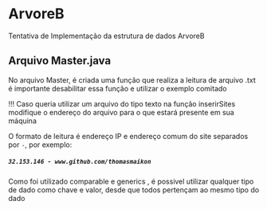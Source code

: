 # ArvoreB
Tentativa de Implementação da estrutura de dados ArvoreB

## Arquivo Master.java
No arquivo Master, é criada uma função que realiza a leitura de arquivo .txt é importante desabilitar essa função e utilizar o exemplo comitado

!!! Caso queria utilizar um arquivo do tipo texto na função inserirSites modifique o endereço do arquivo para o que estará presente em sua máquina

O formato de leitura é endereço IP e endereço comum do site separados por `-`, por exemplo:
##### `32.153.146 - www.github.com/thomasmaikon`

Como foi utilizado comparable e generics , é possivel utilizar qualquer tipo de dado como chave e valor, desde que todos pertençam ao mesmo tipo do dado
